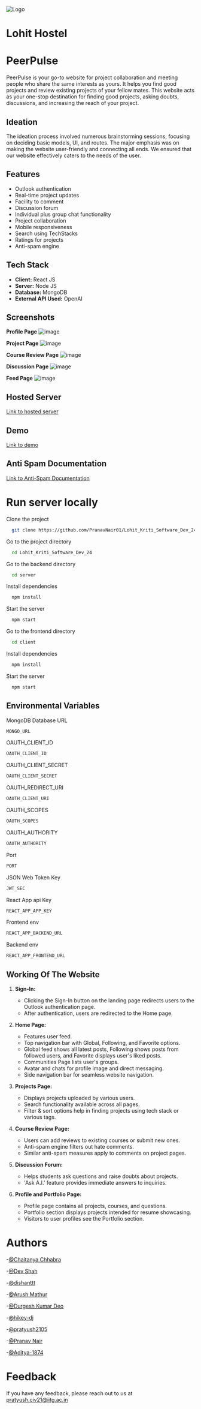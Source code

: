 ![Logo](https://i.postimg.cc/bJB8sym9/Group-14.png)
# Lohit Hostel 

 # PeerPulse

PeerPulse is your go-to website for project collaboration and meeting people who share the same interests as yours. It helps you find good projects and review existing projects of your fellow mates. This website acts as your one-stop destination for finding good projects, asking doubts, discussions, and increasing the reach of your project.

## Ideation

The ideation process involved numerous brainstorming sessions, focusing on deciding basic models, UI, and routes. The major emphasis was on making the website user-friendly and connecting all ends. We ensured that our website effectively caters to the needs of the user.

## Features

- Outlook authentication
- Real-time project updates
- Facility to comment
- Discussion forum
- Individual plus group chat functionality
- Project collaboration
- Mobile responsiveness
- Search using TechStacks
- Ratings for projects
- Anti-spam engine

## Tech Stack

- **Client:** React JS
- **Server:** Node JS
- **Database:** MongoDB
- **External API Used:** OpenAI

## Screenshots

**Profile Page**
![image](https://i.postimg.cc/PfV9sV7Y/Profile-page-final-1.png)

**Project Page**
![image](https://i.postimg.cc/zXVc7w07/Project.png)

**Course Review Page**
![image](https://i.postimg.cc/tgxbcQkr/Course.png)

**Discussion Page**
![image](https://i.postimg.cc/gJjJjBH8/Question-Feed-Final.png)

**Feed Page**
![image](https://i.postimg.cc/x1N3Jttr/Home.png)

## Hosted Server

[Link to hosted server](https://peerpulseweb.onrender.com/)

## Demo

[Link to demo](https://drive.google.com/file/d/1HPPAkJlU6Y7OihS5hAHQkJQtbP8uGaPr/view?usp=sharing)

## Anti Spam Documentation
[Link to Anti-Spam Documentation](https://colab.research.google.com/drive/1uDF2m61HGz_r7ooxiYkhZykL-mBpNMtG?usp=sharing)


# Run server locally

Clone the project

```bash
  git clone https://github.com/PranavNair01/Lohit_Kriti_Software_Dev_24
```

Go to the project directory

```bash
  cd Lohit_Kriti_Software_Dev_24
```

Go to the backend directory

```bash
  cd server
```

Install dependencies

```bash
  npm install
```

Start the server

```bash
  npm start
```

Go to the frontend directory

```bash
  cd client
```

Install dependencies

```bash
  npm install
```

Start the server

```bash
  npm start
```

## Environmental Variables
MongoDB Database URL 
```bash
MONGO_URL
```

OAUTH_CLIENT_ID
```bash
OAUTH_CLIENT_ID
```

OAUTH_CLIENT_SECRET
```bash
OAUTH_CLIENT_SECRET
```

OAUTH_REDIRECT_URI
```bash
OAUTH_CLIENT_URI
```

OAUTH_SCOPES
```bash
OAUTH_SCOPES
```

OAUTH_AUTHORITY
```bash
OAUTH_AUTHORITY
```

Port
```bash
PORT
```

JSON Web Token Key
```bash
JWT_SEC
```
React App api Key
```bash
REACT_APP_APP_KEY
```

Frontend env
```bash
REACT_APP_BACKEND_URL
```
Backend env
```bash
REACT_APP_FRONTEND_URL
```


## Working Of The Website

1. **Sign-In:**
   - Clicking the Sign-In button on the landing page redirects users to the Outlook authentication page.
   - After authentication, users are redirected to the Home page.

2. **Home Page:**
   - Features user feed.
   - Top navigation bar with Global, Following, and Favorite options.
   - Global feed shows all latest posts, Following shows posts from followed users, and Favorite displays user's liked posts.
   - Communities Page lists user's groups.
   - Avatar and chats for profile image and direct messaging.
   - Side navigation bar for seamless website navigation.

3. **Projects Page:**
   - Displays projects uploaded by various users.
   - Search functionality available across all pages.
   - Filter & sort options help in finding projects using tech stack or various tags.

4. **Course Review Page:**
   - Users can add reviews to existing courses or submit new ones.
   - Anti-spam engine filters out hate comments.
   - Similar anti-spam measures apply to comments on project pages.

5. **Discussion Forum:**
   - Helps students ask questions and raise doubts about projects.
   - 'Ask A.I.' feature provides immediate answers to inquiries.

6. **Profile and Portfolio Page:**
   - Profile page contains all projects, courses, and questions.
   - Portfolio section displays projects intended for resume showcasing.
   - Visitors to user profiles see the Portfolio section.
# Authors
-[@Chaitanya Chhabra](https://github.com/chai314)

-[@Dev Shah](https://github.com/DevvvvvShah)

-[@dishanttt](https://github.com/dishanttt)

-[@Arush Mathur](https://github.com/arushmathur)

-[@Durgesh Kumar Deo](https://github.com/durgeshdeo)

-[@hikey-dj](https://github.com/hikey-dj)

-[@pratyush2105](https://github.com/pratyush2105)

-[@Pranav Nair](https://github.com/PranavNair01)

-[@Aditya-1874](https://github.com/Aditya-1874)


# Feedback

If you have any feedback, please reach out to us at pratyush.civ21@iitg.ac.in
